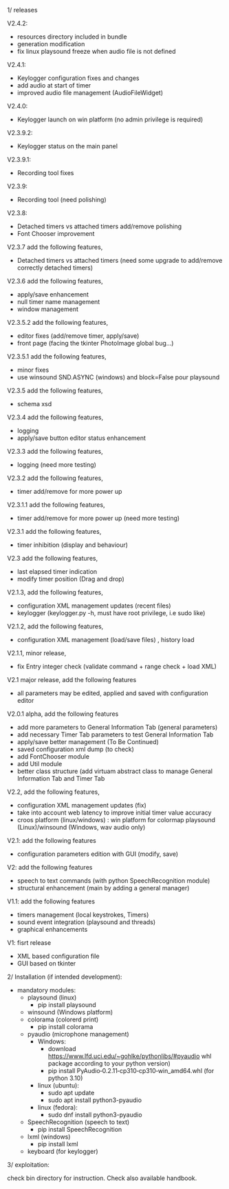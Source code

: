 1/ releases


V2.4.2:
- resources directory included in bundle
- generation modification
- fix linux playsound freeze when audio file is not defined

V2.4.1:
- Keylogger configuration fixes and changes
- add audio at start of timer
- improved audio file management (AudioFileWidget)

V2.4.0:
- Keylogger launch on win platform (no admin privilege is required)

V2.3.9.2:
- Keylogger status on the main panel 

V2.3.9.1:
- Recording tool fixes 

V2.3.9:
- Recording tool (need polishing)

V2.3.8:
- Detached timers vs attached timers add/remove polishing
- Font Chooser improvement

V2.3.7 add the following features, 
- Detached timers vs attached timers (need some upgrade to add/remove correctly detached timers)

V2.3.6 add the following features, 
- apply/save enhancement
- null timer name management
- window management 

V2.3.5.2 add the following features, 
- editor fixes (add/remove timer, apply/save)
- front page (facing the tkinter PhotoImage global bug...) 

V2.3.5.1 add the following features, 
- minor fixes
- use winsound SND.ASYNC (windows) and block=False pour playsound

V2.3.5 add the following features, 
- schema xsd

V2.3.4 add the following features, 
- logging  
- apply/save button editor status enhancement

V2.3.3 add the following features, 
- logging  (need more testing)

V2.3.2 add the following features, 
- timer add/remove for more power up  

V2.3.1.1 add the following features, 
- timer add/remove for more power up  (need more testing)

V2.3.1 add the following features, 
- timer inhibition (display and behaviour)

V2.3 add the following features, 
- last elapsed timer indication
- modify timer position (Drag and drop)

V2.1.3, add the following features, 
- configuration XML management updates (recent files)
- keylogger (keylogger.py -h, must have root privilege, i.e sudo like)

V2.1.2, add the following features, 
- configuration XML management (load/save files) , history load

V2.1.1, minor release, 
- fix Entry integer check (validate command + range check + load XML)

V2.1 major release, add the following features
- all parameters may be edited, applied and saved with configuration editor

V2.0.1 alpha, add the following features
- add more parameters to General Information Tab (general parameters)
- add necessary Timer Tab parameters to test General Information Tab
- apply/save better management (To Be Continued)
- saved configuration xml dump (to check) 
- add FontChooser module
- add Util module
- better class structure (add virtuam abstract class to manage General Information Tab and Timer Tab

V2.2, add the following features, 
- configuration XML management updates (fix)
- take into account web latency to improve initial timer value accuracy
- croos platform (linux/windows) :  win platform for colormap playsound (Linux)/winsound (Windows, wav audio only)

V2.1: add the following features
- configuration parameters edition with GUI (modify, save)

V2: add the following features
- speech to text commands (with python SpeechRecognition module)
- structural enhancement (main by adding a general manager)

V1.1: add the following features
- timers management (local keystrokes, Timers)
- sound event integration (playsound and threads)
- graphical enhancements

V1: fisrt release
- XML based configuration file
- GUI based on tkinter

2/ Installation (if intended development):
- mandatory modules:
    - playsound (linux)
        - pip install playsound
    - winsound (Windows platform)
    - colorama (colorerd print)
        - pip install colorama
    - pyaudio (microphone management)
        - Windows:
            - download https://www.lfd.uci.edu/~gohlke/pythonlibs/#pyaudio whl package according to your python version)
            - pip install PyAudio‑0.2.11‑cp310‑cp310‑win_amd64.whl (for python 3.10)
        - linux (ubuntu):
            - sudo apt update
            - sudo apt install python3-pyaudio
        - linux (fedora):
            - sudo dnf install python3-pyaudio
    - SpeechRecognition (speech to text)
        - pip install SpeechRecognition
    - lxml (windows)
        - pip install lxml
    - keyboard (for keylogger)
    


3/ exploitation: 

check bin directory for instruction. Check also available handbook.
